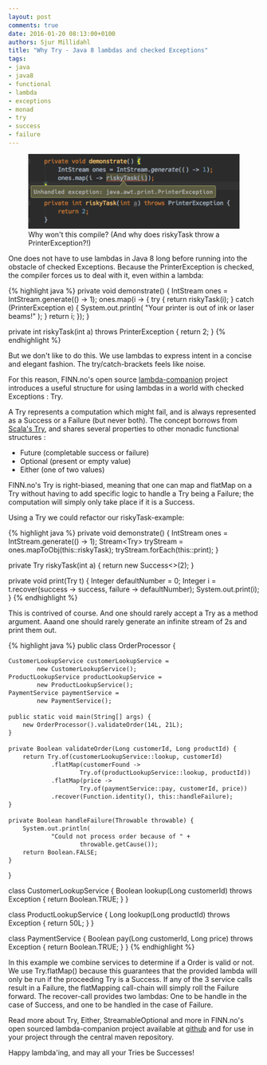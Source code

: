 ```yaml
---
layout: post
comments: true
date: 2016-01-20 08:13:00+0100
authors: Sjur Millidahl
title: "Why Try - Java 8 lambdas and checked Exceptions"
tags:
- java
- java8
- functional
- lambda
- exceptions
- monad
- try
- success
- failure
---
```


<figure>
  <img src="/images/2016-01-20-why-try-java-8-functional-programming/thumbnail.png" alt="lambdas dislike checked exceptions" />
  <figcaption>Why won't this compile? (And why does riskyTask throw a PrinterException?!)</figcaption>
</figure>

One does not have to use lambdas in Java 8 long before running into the obstacle of checked Exceptions. Because the PrinterException is checked, the compiler forces us to deal with it, even within a lambda:

{% highlight java %}
private void demonstrate() {
    IntStream ones = IntStream.generate(() -> 1);
    ones.map(i -> {
        try {
            return riskyTask(i);
        } catch (PrinterException e) {
            System.out.println(
                "Your printer is out of ink or laser beams!"
            );
        }
        return i;
    });
}

private int riskyTask(int a) throws PrinterException {
    return 2;
}
{% endhighlight %}

But we don't like to do this. We use lambdas to express intent in a concise and elegant fashion. The try/catch-brackets feels like noise.

For this reason, FINN.no's open source  [lambda-companion](https://github.com/finn-no/lambda-companion) project introduces a useful structure for using lambdas in a world with checked Exceptions : Try.

A Try represents a computation which might fail, and is always represented as a Success or a Failure (but never both). The concept borrows from [Scala's Try](http://www.scala-lang.org/api/current/index.html#scala.util.Try), and shares several properties to other monadic functional structures :
- Future (completable success or failure)
- Optional (present or empty value)
- Either (one of two values)

FINN.no's Try is right-biased, meaning that one can map and flatMap on a Try without having to add specific logic to handle a Try being a Failure; the computation will simply only take place if it is a Success.

Using a Try we could refactor our riskyTask-example:

{% highlight java %}
private void demonstrate() {
    IntStream ones = IntStream.generate(() -> 1);
    Stream<Try<Integer>> tryStream = ones.mapToObj(this::riskyTask);
    tryStream.forEach(this::print);
}

private Try<Integer> riskyTask(int a) {
    return new Success<>(2);
}

private void print(Try<Integer> t) {
    Integer defaultNumber = 0;
    Integer i = t.recover(success -> success, failure -> defaultNumber);
    System.out.print(i);
}
{% endhighlight %}

This is contrived of course. And one should rarely accept a Try as a method argument. Aaand one should rarely generate an infinite stream of 2s and print them out.

{% highlight java %}
public class OrderProcessor {

    CustomerLookupService customerLookupService = 
            new CustomerLookupService();
    ProductLookupService productLookupService = 
            new ProductLookupService();
    PaymentService paymentService = 
            new PaymentService();

    public static void main(String[] args) {
        new OrderProcessor().validateOrder(14L, 21L);
    }

    private Boolean validateOrder(Long customerId, Long productId) {
        return Try.of(customerLookupService::lookup, customerId)
                .flatMap(customerFound ->
                        Try.of(productLookupService::lookup, productId))
                .flatMap(price ->
                        Try.of(paymentService::pay, customerId, price))
                .recover(Function.identity(), this::handleFailure);
    }

    private Boolean handleFailure(Throwable throwable) {
        System.out.println(
                "Could not process order because of " + 
                        throwable.getCause());
        return Boolean.FALSE;
    }
}

class CustomerLookupService {
    Boolean lookup(Long customerId) throws Exception { 
        return Boolean.TRUE; 
    }
}

class ProductLookupService {
    Long lookup(Long productId) throws Exception { 
        return 50L; 
    }
}

class PaymentService {
    Boolean pay(Long customerId, Long price) throws Exception { 
        return Boolean.TRUE;
    }
}
{% endhighlight %}

In this example we combine services to determine if a Order is valid or not. We use Try.flatMap() because this guarantees that the provided lambda will only be run if the proceeding Try is a Success. If any of the 3 service calls result in a Failure, the flatMapping call-chain will simply roll the Failure forward. The recover-call provides two lambdas: One to be handle in the case of Success, and one to be handled in the case of Failure.

Read more about Try, Either, StreamableOptional and more in FINN.no's open sourced lambda-companion project available at [github](https://github.com/finn-no/lambda-companion) and for use in your project through the central maven repository.

Happy lambda'ing, and may all your Tries be Successes!